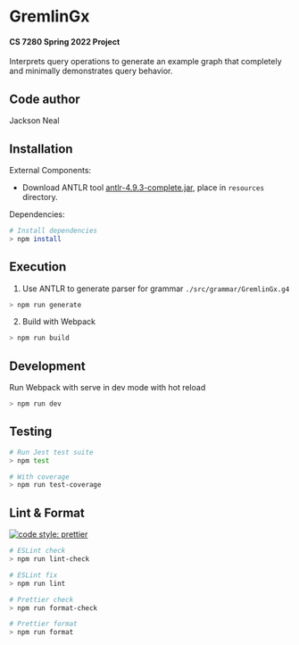 # GremlinGx

#### CS 7280 Spring 2022 Project

Interprets query operations to generate an example graph that completely and minimally demonstrates
query behavior.

## Code author

Jackson Neal

## Installation

External Components:

- Download ANTLR tool [antlr-4.9.3-complete.jar](https://www.antlr.org/download.html), place in `resources` directory.

Dependencies:

```bash
# Install dependencies
> npm install
```

## Execution

1. Use ANTLR to generate parser for grammar `./src/grammar/GremlinGx.g4`

```bash
> npm run generate
```

2. Build with Webpack

```bash
> npm run build
```

## Development

Run Webpack with serve in dev mode with hot reload

```bash
> npm run dev
```

## Testing

```bash
# Run Jest test suite
> npm test

# With coverage
> npm run test-coverage
```

## Lint & Format

[![code style: prettier](https://img.shields.io/badge/code_style-prettier-ff69b4.svg?style=flat-square)](https://github.com/prettier/prettier)

```bash
# ESLint check
> npm run lint-check

# ESLint fix
> npm run lint

# Prettier check
> npm run format-check

# Prettier format
> npm run format
```
